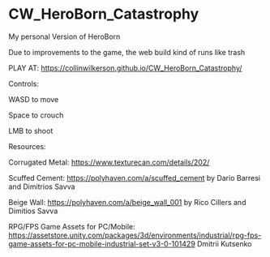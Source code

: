 # CW_HeroBorn_Catastrophy
My personal Version of HeroBorn

Due to improvements to the game, the web build kind of runs like trash

PLAY AT: https://collinwilkerson.github.io/CW_HeroBorn_Catastrophy/

Controls:

WASD to move

Space to crouch

LMB to shoot


Resources:

Corrugated Metal: https://www.texturecan.com/details/202/

Scuffed Cement: https://polyhaven.com/a/scuffed_cement by Dario Barresi and Dimitrios Savva

Beige Wall: https://polyhaven.com/a/beige_wall_001 by Rico Cillers and Dimitios Savva

RPG/FPS Game Assets for PC/Mobile: https://assetstore.unity.com/packages/3d/environments/industrial/rpg-fps-game-assets-for-pc-mobile-industrial-set-v3-0-101429 Dmitrii Kutsenko

